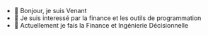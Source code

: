 - 👋 Bonjour, je suis Venant
- 👀 Je suis interessé par la finance et les outils de programmation
- 🌱 Actuellement je fais la Finance et Ingénierie Décisionnelle


<!---
Venant4/Venant4 is a ✨ special ✨ repository because its `README.md` (this file) appears on your GitHub profile.
You can click the Preview link to take a look at your changes.
--->
